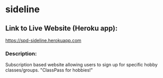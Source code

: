 # sideline

## Link to Live Website (Heroku app):
https://spd-sideline.herokuapp.com

### Description:
Subscription based website allowing users to sign up for specific hobby classes/groups.
"ClassPass for hobbies!"
